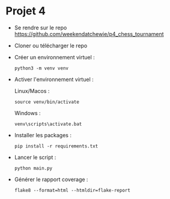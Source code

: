# Projet 4

- Se rendre sur le repo https://github.com/weekendatchewie/p4_chess_tournament
- Cloner ou télécharger le repo
- Créer un environnement virtuel :
    ```
    python3 -m venv venv
    ```
  
- Activer l'environnement virtuel :

    Linux/Macos :
    ```
    source venv/bin/activate
    ```
    
    Windows :
    ```
    venv\scripts\activate.bat
    ```

- Installer les packages :
    ```
    pip install -r requirements.txt
    ```

- Lancer le script :
    ```
    python main.py
    ```
  
- Générer le rapport coverage :
  ```
  flake8 --format=html --htmldir=flake-report
  ```
